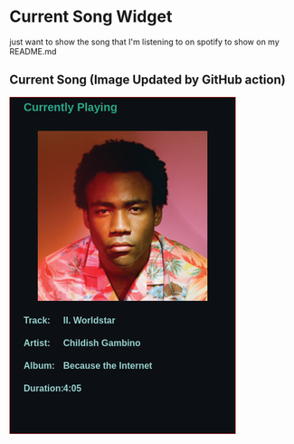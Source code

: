 # Current Song Widget
just want to show the song that I'm listening to on spotify to show on my README.md

## Current Song (Image Updated by GitHub action)
![](songs-pictures/image73.png)

